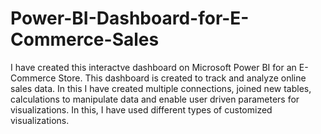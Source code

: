 # Power-BI-Dashboard-for-E-Commerce-Sales
I have created this interactve dashboard on Microsoft Power BI for an E-Commerce Store. This dashboard is created to track and analyze online sales data. In this I have created multiple connections, joined new tables, calculations to manipulate data and enable user driven parameters for visualizations. In this, I have used different types of customized visualizations.

